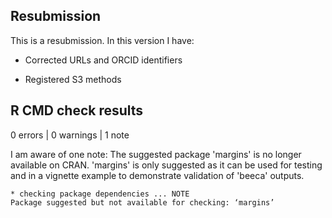 ## Resubmission

This is a resubmission. In this version I have:

* Corrected URLs and ORCID identifiers

* Registered S3 methods

## R CMD check results

0 errors | 0 warnings | 1 note

I am aware of one note: The suggested package 'margins' is no longer available on CRAN. 'margins' is only suggested as it can be used for testing and in a vignette example to demonstrate validation of 'beeca' outputs.

```
* checking package dependencies ... NOTE
Package suggested but not available for checking: ‘margins’
```
